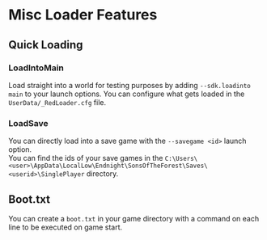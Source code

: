 # Misc Loader Features
## Quick Loading
### LoadIntoMain
Load straight into a world for testing purposes by adding `--sdk.loadinto main` to your launch options.
You can configure what gets loaded in the `UserData/_RedLoader.cfg` file.

### LoadSave
You can directly load into a save game with the `--savegame <id>` launch option.  
You can find the ids of your save games in the `C:\Users\<user>\AppData\LocalLow\Endnight\SonsOfTheForest\Saves\<userid>\SinglePlayer` directory.

## Boot.txt
You can create a `boot.txt` in your game directory with a command on each line to be executed on game start.